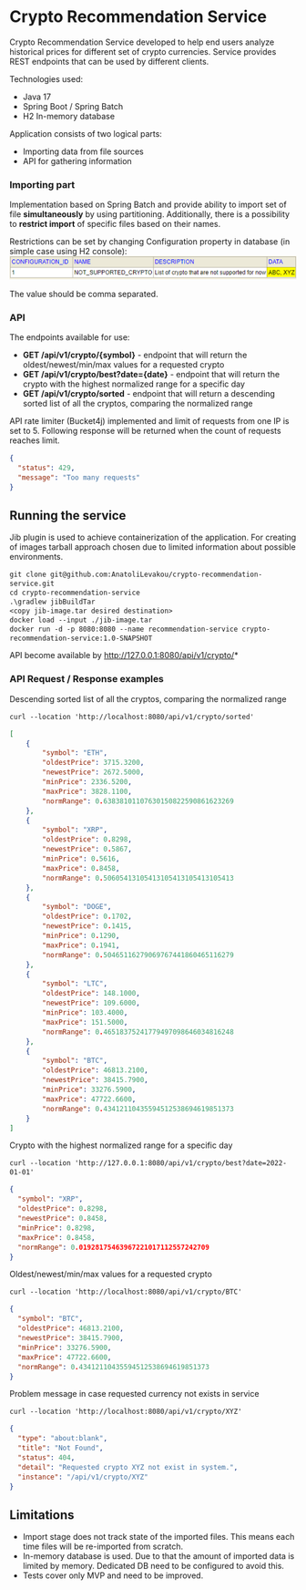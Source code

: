 # Crypto Recommendation Service

Crypto Recommendation Service developed to help end users analyze historical prices for different set of crypto currencies. 
Service provides REST endpoints that can be used by different clients.

Technologies used:
- Java 17
- Spring Boot / Spring Batch
- H2 In-memory database

Application consists of two logical parts:
- Importing data from file sources
- API for gathering information

### Importing part
Implementation based on Spring Batch and provide ability to import set of file **simultaneously** by using partitioning. 
Additionally, there is a possibility to **restrict import** of specific files based on their names.

Restrictions can be set by changing Configuration property in database (in simple case using H2 console):
![img.png](img.png)

The value should be comma separated. 

### API
The endpoints available for use:
- **GET /api/v1/crypto/{symbol}** - endpoint that will return the oldest/newest/min/max values for a requested
  crypto
- **GET /api/v1/crypto/best?date={date}** -  endpoint that will return the crypto with the highest normalized range for a
  specific day
- **GET /api/v1/crypto/sorted** - endpoint that will return a descending sorted list of all the cryptos,
  comparing the normalized range

API rate limiter (Bucket4j) implemented and limit of requests from one IP is set to 5.
Following response will be returned when the count of requests reaches limit.
```json
{
  "status": 429,
  "message": "Too many requests"
}
```

## Running the service
Jib plugin is used to achieve containerization of the application.
For creating of images tarball approach chosen due to limited information about possible environments. 

```shell
git clone git@github.com:AnatoliLevakou/crypto-recommendation-service.git
cd crypto-recommendation-service
.\gradlew jibBuildTar
<copy jib-image.tar desired destination>
docker load --input ./jib-image.tar
docker run -d -p 8080:8080 --name recommendation-service crypto-recommendation-service:1.0-SNAPSHOT
```
API become available by http://127.0.0.1:8080/api/v1/crypto/*

### API Request / Response examples
Descending sorted list of all the cryptos, comparing the normalized range
```curl
curl --location 'http://localhost:8080/api/v1/crypto/sorted'
```
```json
[
    {
        "symbol": "ETH",
        "oldestPrice": 3715.3200,
        "newestPrice": 2672.5000,
        "minPrice": 2336.5200,
        "maxPrice": 3828.1100,
        "normRange": 0.63838101107630150822590861623269
    },
    {
        "symbol": "XRP",
        "oldestPrice": 0.8298,
        "newestPrice": 0.5867,
        "minPrice": 0.5616,
        "maxPrice": 0.8458,
        "normRange": 0.50605413105413105413105413105413
    },
    {
        "symbol": "DOGE",
        "oldestPrice": 0.1702,
        "newestPrice": 0.1415,
        "minPrice": 0.1290,
        "maxPrice": 0.1941,
        "normRange": 0.50465116279069767441860465116279
    },
    {
        "symbol": "LTC",
        "oldestPrice": 148.1000,
        "newestPrice": 109.6000,
        "minPrice": 103.4000,
        "maxPrice": 151.5000,
        "normRange": 0.46518375241779497098646034816248
    },
    {
        "symbol": "BTC",
        "oldestPrice": 46813.2100,
        "newestPrice": 38415.7900,
        "minPrice": 33276.5900,
        "maxPrice": 47722.6600,
        "normRange": 0.43412110435594512538694619851373
    }
]
```
Crypto with the highest normalized range for a specific day
```curl
curl --location 'http://127.0.0.1:8080/api/v1/crypto/best?date=2022-01-01'
```
```json
{
  "symbol": "XRP",
  "oldestPrice": 0.8298,
  "newestPrice": 0.8458,
  "minPrice": 0.8298,
  "maxPrice": 0.8458,
  "normRange": 0.01928175463967221017112557242709
}
```
Oldest/newest/min/max values for a requested crypto
```curl
curl --location 'http://localhost:8080/api/v1/crypto/BTC'
```
```json
{
  "symbol": "BTC",
  "oldestPrice": 46813.2100,
  "newestPrice": 38415.7900,
  "minPrice": 33276.5900,
  "maxPrice": 47722.6600,
  "normRange": 0.43412110435594512538694619851373
}
```
Problem message in case requested currency not exists in service
```curl
curl --location 'http://localhost:8080/api/v1/crypto/XYZ'
```
```json
{
  "type": "about:blank",
  "title": "Not Found",
  "status": 404,
  "detail": "Requested crypto XYZ not exist in system.",
  "instance": "/api/v1/crypto/XYZ"
}
```

## Limitations
- Import stage does not track state of the imported files. This means each time files will be re-imported from scratch.
- In-memory database is used. Due to that the amount of imported data is limited by memory. Dedicated DB
need to be configured to avoid this.
- Tests cover only MVP and need to be improved.